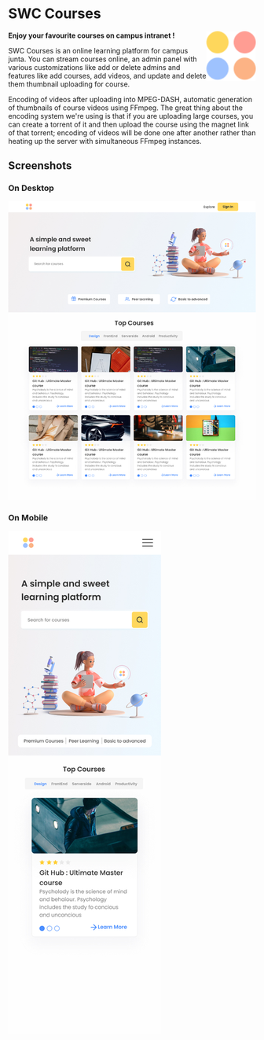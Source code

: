 # SWC Courses

<img alt="Logo" align="right" src="./logo.svg" width="20%" />

**Enjoy your favourite courses on campus intranet !**

SWC Courses is an online learning platform for campus junta.  You can stream courses online, an admin panel with various customizations like add or delete admins and features like add courses, add videos, and update and delete them thumbnail uploading for course.

Encoding of videos after uploading into MPEG-DASH, automatic generation of thumbnails of course videos using FFmpeg. The great thing about the encoding system we're using is that if you are uploading large courses, you can create a torrent of it and then upload the course using the magnet link of that torrent; encoding of videos will be done one after another rather than heating up the server with simultaneous FFmpeg instances.

## Screenshots

### On Desktop

<img alt="Logo" align="" src="./desktop.jpg" width="" />

### On Mobile

<img alt="Logo" align="" src="./mobile.jpg" width="" />
